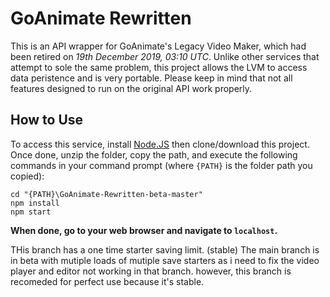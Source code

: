 # GoAnimate Rewritten
This is an API wrapper for GoAnimate's Legacy Video Maker, which had been retired on *19th December 2019, 03:10 UTC*.	Unlike other services that attempt to sole the same problem, this project allows the LVM to access data peristence and is very portable.  Please keep in mind that not all features designed to run on the original API work properly.
## How to Use
To access this service, install [Node.JS](https://nodejs.org/en/) then clone/download this project.	Once done, unzip the folder, copy the path, and execute the following commands in your command prompt (where `{PATH}` is the folder path you copied):
```console
cd "{PATH}\GoAnimate-Rewritten-beta-master"
npm install
npm start
```
**When done, go to your web browser and navigate to `localhost`.**

THis branch has a one time starter saving limit. (stable) The main branch is in beta with mutiple loads of mutiple save starters as i need to fix the video player and editor not
working in that branch. however, this branch is recomeded for perfect use because it's stable.

